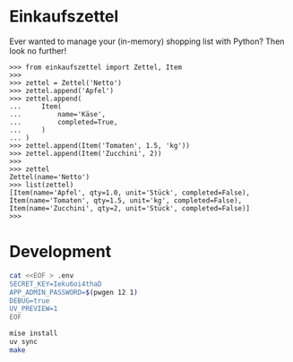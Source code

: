 # Einkaufszettel
Ever wanted to manage your (in-memory) shopping list with Python?
Then look no further!

```doctest
>>> from einkaufszettel import Zettel, Item
>>>
>>> zettel = Zettel('Netto')
>>> zettel.append('Apfel')
>>> zettel.append(
...     Item(
...         name='Käse',
...         completed=True,
...     )
... )
>>> zettel.append(Item('Tomaten', 1.5, 'kg'))
>>> zettel.append(Item('Zucchini', 2))
>>>
>>> zettel
Zettel(name='Netto')
>>> list(zettel)
[Item(name='Apfel', qty=1.0, unit='Stück', completed=False), Item(name='Tomaten', qty=1.5, unit='kg', completed=False), Item(name='Zucchini', qty=2, unit='Stück', completed=False)]
>>>
```


# Development
```bash
cat <<EOF > .env
SECRET_KEY=Ieku6oi4thaD
APP_ADMIN_PASSWORD=$(pwgen 12 1)
DEBUG=true
UV_PREVIEW=1
EOF

mise install
uv sync
make
```
